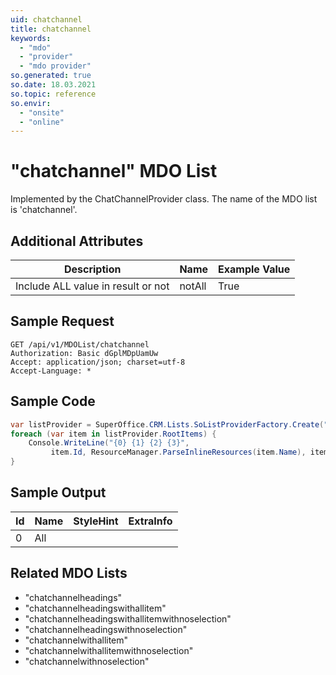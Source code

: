 ```yaml
---
uid: chatchannel
title: chatchannel
keywords:
  - "mdo"
  - "provider"
  - "mdo provider"
so.generated: true
so.date: 18.03.2021
so.topic: reference
so.envir:
  - "onsite"
  - "online"
---
```


# "chatchannel" MDO List




Implemented by the <see cref="T:SuperOffice.CRM.Lists.ChatChannelProvider">ChatChannelProvider</see> class.
The name of the MDO list is 'chatchannel'.

## Additional Attributes

| Description | Name | Example Value |
|-----|-----|------|
|Include ALL value in result or not| notAll|True|





## Sample Request

```http!
GET /api/v1/MDOList/chatchannel
Authorization: Basic dGplMDpUamUw
Accept: application/json; charset=utf-8
Accept-Language: *

```

## Sample Code
```cs
var listProvider = SuperOffice.CRM.Lists.SoListProviderFactory.Create("chatchannel", forceFlatList: true);
foreach (var item in listProvider.RootItems) {
    Console.WriteLine("{0} {1} {2} {3}", 
         item.Id, ResourceManager.ParseInlineResources(item.Name), item.StyleHint, item.ExtraInfo);
}
```

## Sample Output

|Id   | Name  |StyleHint|ExtraInfo |
| --- | ----- | ------- | -------- |
|0|All|||


## Related MDO Lists

* "chatchannelheadings"
* "chatchannelheadingswithallitem"
* "chatchannelheadingswithallitemwithnoselection"
* "chatchannelheadingswithnoselection"
* "chatchannelwithallitem"
* "chatchannelwithallitemwithnoselection"
* "chatchannelwithnoselection"
